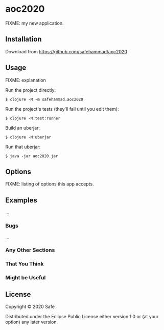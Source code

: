 # aoc2020

FIXME: my new application.

## Installation

Download from https://github.com/safehammad/aoc2020

## Usage

FIXME: explanation

Run the project directly:

    $ clojure -M -m safehammad.aoc2020

Run the project's tests (they'll fail until you edit them):

    $ clojure -M:test:runner

Build an uberjar:

    $ clojure -M:uberjar

Run that uberjar:

    $ java -jar aoc2020.jar

## Options

FIXME: listing of options this app accepts.

## Examples

...

### Bugs

...

### Any Other Sections
### That You Think
### Might be Useful

## License

Copyright © 2020 Safe

Distributed under the Eclipse Public License either version 1.0 or (at
your option) any later version.
